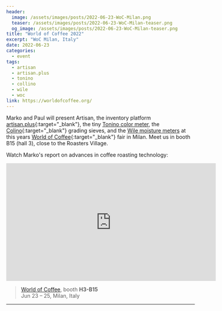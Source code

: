 ```yaml
---
header:
  image: /assets/images/posts/2022-06-23-WoC-Milan.png
  teaser: /assets/images/posts/2022-06-23-WoC-Milan-teaser.png
  og_image: /assets/images/posts/2022-06-23-WoC-Milan-teaser.png
title: "World of Coffee 2022"
excerpt: "WoC Milan, Italy"
date: 2022-06-23
categories:
  - event
tags: 
  - artisan
  - artisan.plus
  - tonino
  - collino
  - wile
  - woc
link: https://worldofcoffee.org/
---
```


Marko and Paul will present Artisan, the inventory platform [artisan.plus](https://artisan.plus){:target="_blank"}, the tiny [Tonino color meter](https://my-tonino.com/), the [Colino](https://my-tonino.com/shop/en/colino-kit){:target="_blank"} grading sieves, and the [Wile moisture meters](https://my-tonino.com/shop/en/wile-200-coffee) at this years [World of Coffee](https://worldofcoffee.org/){:target="_blank"} fair in Milan. Meet us in booth B15 (hall 3), close to the Roasters Village.

Watch Marko's report on advances in coffee roasting technology:

<iframe width="560" height="315" src="https://www.youtube.com/embed/sCpd6logl6Y" title="YouTube video player" frameborder="0" allow="accelerometer; autoplay; clipboard-write; encrypted-media; gyroscope; picture-in-picture" allowfullscreen></iframe>


> [World of Coffee](https://worldofcoffee.org/), booth **H3-B15**   
Jun 23 – 25, Milan, Italy

---